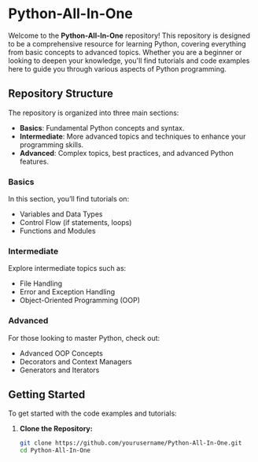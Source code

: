 ﻿# Python-All-In-One

Welcome to the **Python-All-In-One** repository! This repository is designed to be a comprehensive resource for learning Python, covering everything from basic concepts to advanced topics. Whether you are a beginner or looking to deepen your knowledge, you'll find tutorials and code examples here to guide you through various aspects of Python programming.

## Repository Structure

The repository is organized into three main sections:

- **Basics**: Fundamental Python concepts and syntax.
- **Intermediate**: More advanced topics and techniques to enhance your programming skills.
- **Advanced**: Complex topics, best practices, and advanced Python features.

### Basics

In this section, you’ll find tutorials on:

- Variables and Data Types
- Control Flow (if statements, loops)
- Functions and Modules

### Intermediate

Explore intermediate topics such as:

- File Handling
- Error and Exception Handling
- Object-Oriented Programming (OOP)

### Advanced

For those looking to master Python, check out:

- Advanced OOP Concepts
- Decorators and Context Managers
- Generators and Iterators

## Getting Started

To get started with the code examples and tutorials:

1. **Clone the Repository:**

   ```bash
   git clone https://github.com/yourusername/Python-All-In-One.git
   cd Python-All-In-One
